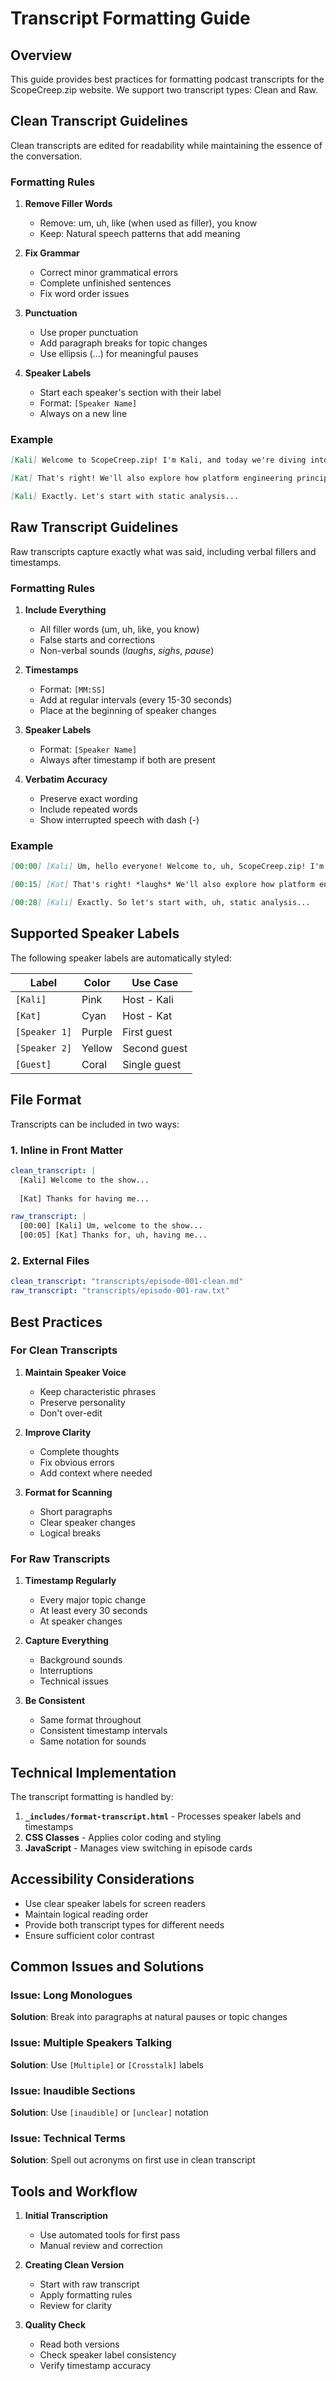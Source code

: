 # Transcript Formatting Guide

## Overview

This guide provides best practices for formatting podcast transcripts for the ScopeCreep.zip website. We support two transcript types: Clean and Raw.

## Clean Transcript Guidelines

Clean transcripts are edited for readability while maintaining the essence of the conversation.

### Formatting Rules

1. **Remove Filler Words**
   - Remove: um, uh, like (when used as filler), you know
   - Keep: Natural speech patterns that add meaning

2. **Fix Grammar**
   - Correct minor grammatical errors
   - Complete unfinished sentences
   - Fix word order issues

3. **Punctuation**
   - Use proper punctuation
   - Add paragraph breaks for topic changes
   - Use ellipsis (...) for meaningful pauses

4. **Speaker Labels**
   - Start each speaker's section with their label
   - Format: `[Speaker Name]`
   - Always on a new line

### Example

```markdown
[Kali] Welcome to ScopeCreep.zip! I'm Kali, and today we're diving into malware analysis techniques that every security researcher should know.

[Kat] That's right! We'll also explore how platform engineering principles can enhance your security infrastructure. It's all about building robust, scalable systems.

[Kali] Exactly. Let's start with static analysis...
```

## Raw Transcript Guidelines

Raw transcripts capture exactly what was said, including verbal fillers and timestamps.

### Formatting Rules

1. **Include Everything**
   - All filler words (um, uh, like, you know)
   - False starts and corrections
   - Non-verbal sounds (*laughs*, *sighs*, *pause*)

2. **Timestamps**
   - Format: `[MM:SS]`
   - Add at regular intervals (every 15-30 seconds)
   - Place at the beginning of speaker changes

3. **Speaker Labels**
   - Format: `[Speaker Name]`
   - Always after timestamp if both are present

4. **Verbatim Accuracy**
   - Preserve exact wording
   - Include repeated words
   - Show interrupted speech with dash (-)

### Example

```markdown
[00:00] [Kali] Um, hello everyone! Welcome to, uh, ScopeCreep.zip! I'm Kali, and today we're gonna dive into, like, malware analysis techniques that every security researcher should, you know, know.

[00:15] [Kat] That's right! *laughs* We'll also explore how platform engineering principles can, um, enhance your security infrastructure. It's all about building robust, scalable- well, scalable systems.

[00:28] [Kali] Exactly. So let's start with, uh, static analysis...
```

## Supported Speaker Labels

The following speaker labels are automatically styled:

| Label | Color | Use Case |
|-------|-------|----------|
| `[Kali]` | Pink | Host - Kali |
| `[Kat]` | Cyan | Host - Kat |
| `[Speaker 1]` | Purple | First guest |
| `[Speaker 2]` | Yellow | Second guest |
| `[Guest]` | Coral | Single guest |

## File Format

Transcripts can be included in two ways:

### 1. Inline in Front Matter

```yaml
clean_transcript: |
  [Kali] Welcome to the show...
  
  [Kat] Thanks for having me...

raw_transcript: |
  [00:00] [Kali] Um, welcome to the show...
  [00:05] [Kat] Thanks for, uh, having me...
```

### 2. External Files

```yaml
clean_transcript: "transcripts/episode-001-clean.md"
raw_transcript: "transcripts/episode-001-raw.txt"
```

## Best Practices

### For Clean Transcripts

1. **Maintain Speaker Voice**
   - Keep characteristic phrases
   - Preserve personality
   - Don't over-edit

2. **Improve Clarity**
   - Complete thoughts
   - Fix obvious errors
   - Add context where needed

3. **Format for Scanning**
   - Short paragraphs
   - Clear speaker changes
   - Logical breaks

### For Raw Transcripts

1. **Timestamp Regularly**
   - Every major topic change
   - At least every 30 seconds
   - At speaker changes

2. **Capture Everything**
   - Background sounds
   - Interruptions
   - Technical issues

3. **Be Consistent**
   - Same format throughout
   - Consistent timestamp intervals
   - Same notation for sounds

## Technical Implementation

The transcript formatting is handled by:

1. **`_includes/format-transcript.html`** - Processes speaker labels and timestamps
2. **CSS Classes** - Applies color coding and styling
3. **JavaScript** - Manages view switching in episode cards

## Accessibility Considerations

- Use clear speaker labels for screen readers
- Maintain logical reading order
- Provide both transcript types for different needs
- Ensure sufficient color contrast

## Common Issues and Solutions

### Issue: Long Monologues
**Solution**: Break into paragraphs at natural pauses or topic changes

### Issue: Multiple Speakers Talking
**Solution**: Use `[Multiple]` or `[Crosstalk]` labels

### Issue: Inaudible Sections
**Solution**: Use `[inaudible]` or `[unclear]` notation

### Issue: Technical Terms
**Solution**: Spell out acronyms on first use in clean transcript

## Tools and Workflow

1. **Initial Transcription**
   - Use automated tools for first pass
   - Manual review and correction

2. **Creating Clean Version**
   - Start with raw transcript
   - Apply formatting rules
   - Review for clarity

3. **Quality Check**
   - Read both versions
   - Check speaker label consistency
   - Verify timestamp accuracy